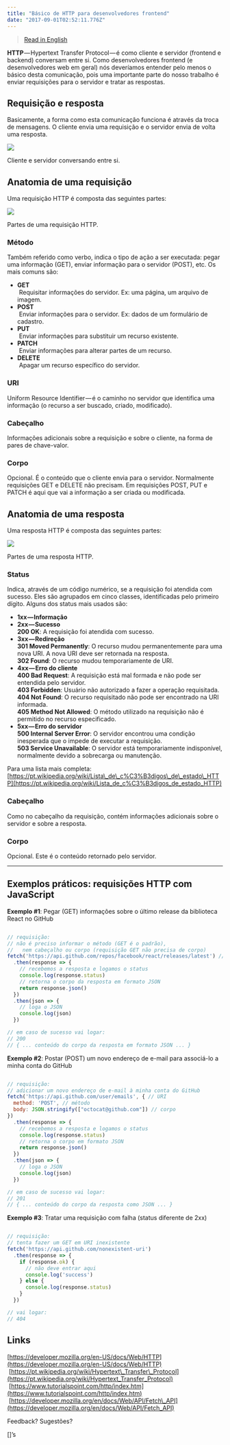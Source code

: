 ```yaml
---
title: "Básico de HTTP para desenvolvedores frontend"
date: "2017-09-01T02:52:11.776Z"
---
```

> [Read in English](../http-primer-for-frontend-developers-f091a2070637)

**HTTP** — Hypertext Transfer Protocol — é como cliente e servidor (frontend e backend) conversam entre si. Como desenvolvedores frontend (e desenvolvedores web em geral) nós deveríamos entender pelo menos o básico desta comunicação, pois uma importante parte do nosso trabalho é enviar requisições para o servidor e tratar as respostas.

## Requisição e resposta

Basicamente, a forma como esta comunicação funciona é através da troca de mensagens. O cliente envia uma requisição e o servidor envia de volta uma resposta.

![](./1_lqeEhjYQMv4k_vhbYT6eTQ.png)

Cliente e servidor conversando entre si.

## Anatomia de uma requisição

Uma requisição HTTP é composta das seguintes partes:

![](./1_qbTgoN5Qx7epTNY6cUvNDg.png)

Partes de uma requisição HTTP.

### Método

Também referido como verbo, indica o tipo de ação a ser executada: pegar uma informação (GET), enviar informação para o servidor (POST), etc. Os mais comuns são:

*   **GET**  
     Requisitar informações do servidor. Ex: uma página, um arquivo de imagem.
*   **POST**  
     Enviar informações para o servidor. Ex: dados de um formulário de cadastro.
*   **PUT**  
     Enviar informações para substituir um recurso existente.
*   **PATCH**  
     Enviar informações para alterar partes de um recurso.
*   **DELETE**  
     Apagar um recurso específico do servidor.

### URI

Uniform Resource Identifier — é o caminho no servidor que identifica uma informação (o recurso a ser buscado, criado, modificado).

### Cabeçalho

Informações adicionais sobre a requisição e sobre o cliente, na forma de pares de chave-valor.

### Corpo

Opcional. É o conteúdo que o cliente envia para o servidor. Normalmente requisições GET e DELETE não precisam. Em requisições POST, PUT e PATCH é aqui que vai a informação a ser criada ou modificada.

## Anatomia de uma resposta

Uma resposta HTTP é composta das seguintes partes:

![](./1_BrUEYdcNRbdqE3drkN5WoQ.png)

Partes de uma resposta HTTP.

### Status

Indica, através de um código numérico, se a requisição foi atendida com sucesso. Eles são agrupados em cinco classes, identificadas pelo primeiro dígito. Alguns dos status mais usados são:

*   **1xx — Informação**
*   **2xx — Sucesso**  
    **200 OK**: A requisição foi atendida com sucesso.
*   **3xx — Redireção**  
    **301 Moved Permanently**: O recurso mudou permanentemente para uma nova URI. A nova URI deve ser retornada na resposta.  
    **302 Found**: O recurso mudou temporariamente de URI.
*   **4xx — Erro do cliente**  
    **400 Bad Request**: A requisição está mal formada e não pode ser entendida pelo servidor.  
    **403 Forbidden**: Usuário não autorizado a fazer a operação requisitada.  
    **404 Not Found**: O recurso requisitado não pode ser encontrado na URI informada.  
    **405 Method Not Allowed**: O método utilizado na requisição não é permitido no recurso especificado.
*   **5xx — Erro do servidor**  
    **500 Internal Server Error**: O servidor encontrou uma condição inesperada que o impede de executar a requisição.  
    **503 Service Unavailable**: O servidor está temporariamente indisponível, normalmente devido a sobrecarga ou manutenção.

Para uma lista mais completa:  
[https://pt.wikipedia.org/wiki/Lista\_de\_c%C3%B3digos\_de\_estado\_HTTP](https://pt.wikipedia.org/wiki/Lista_de_c%C3%B3digos_de_estado_HTTP)

### Cabeçalho

Como no cabeçalho da requisição, contém informações adicionais sobre o servidor e sobre a resposta.

### Corpo

Opcional. Este é o conteúdo retornado pelo servidor.

---

## Exemplos práticos: requisições HTTP com JavaScript

**Exemplo #1**: Pegar (GET) informações sobre o último release da biblioteca React no GitHub

```js

// requisição:
// não é preciso informar o método (GET é o padrão), 
//   nem cabeçalho ou corpo (requisição GET não precisa de corpo)
fetch('https://api.github.com/repos/facebook/react/releases/latest') // URI
  .then(response => {
    // recebemos a resposta e logamos o status
    console.log(response.status)
    // retorna o corpo da resposta em formato JSON
    return response.json()
  })
  .then(json => {
    // loga o JSON
    console.log(json)
  })

// em caso de sucesso vai logar:
// 200
// { ... conteúdo do corpo da resposta em formato JSON ... }
```

**Exemplo #2**: Postar (POST) um novo endereço de e-mail para associá-lo a minha conta do GitHub

```js

// requisição:
// adicionar um novo endereço de e-mail à minha conta do GitHub
fetch('https://api.github.com/user/emails', { // URI
  method: 'POST', // método
  body: JSON.stringify(["octocat@github.com"]) // corpo
})
  .then(response => {
    // recebemos a resposta e logamos o status
    console.log(response.status)
    // retorna o corpo em formato JSON
    return response.json()
  })
  .then(json => {
    // loga o JSON
    console.log(json)
  })

// em caso de sucesso vai logar:
// 201
// { ... conteúdo do corpo da resposta como JSON ... }
```

**Exemplo #3**: Tratar uma requisição com falha (status diferente de 2xx)

```js

// requisição:
// tenta fazer um GET em URI inexistente
fetch('https://api.github.com/nonexistent-uri')
  .then(response => {
    if (response.ok) {
      // não deve entrar aqui
      console.log('success')
    } else {
      console.log(response.status)
    }
  })

// vai logar:
// 404
```

## Links

[https://developer.mozilla.org/en-US/docs/Web/HTTP](https://developer.mozilla.org/en-US/docs/Web/HTTP)  
 [https://pt.wikipedia.org/wiki/Hypertext\_Transfer\_Protocol](https://pt.wikipedia.org/wiki/Hypertext_Transfer_Protocol)  
 [https://www.tutorialspoint.com/http/index.htm](https://www.tutorialspoint.com/http/index.htm)  
 [https://developer.mozilla.org/en/docs/Web/API/Fetch\_API](https://developer.mozilla.org/en/docs/Web/API/Fetch_API)

Feedback? Sugestões?

\[\]’s